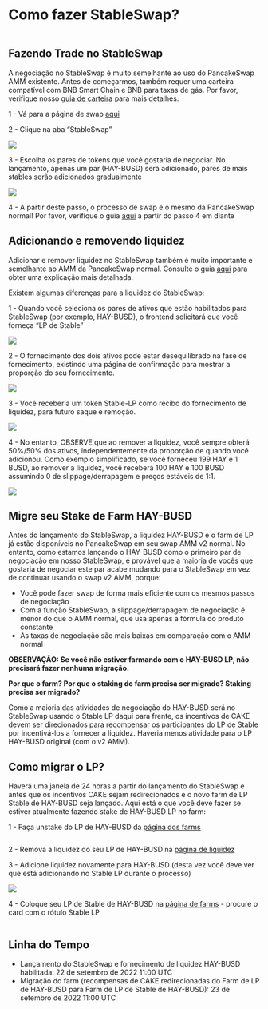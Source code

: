 # Como fazer StableSwap?

<figure><img src="../../.gitbook/assets/how-to-stableswap.png" alt=""><figcaption></figcaption></figure>

## Fazendo Trade no StableSwap&#x20;

A negociação no StableSwap é muito semelhante ao uso do PancakeSwap AMM existente. Antes de começarmos, também requer uma carteira compatível com BNB Smart Chain e BNB para taxas de gás. Por favor, verifique nosso [guia de carteira](https://docs.pancakeswap.finance/v/portuguese-brazilian/get-started/wallet-guide) para mais detalhes.&#x20;

1 - Vá para a página de swap [aqui](https://pancakeswap.finance/swap#/swap)&#x20;

2 - Clique na aba “StableSwap”

![](../../.gitbook/assets/image.png)

3 - Escolha os pares de tokens que você gostaria de negociar. No lançamento, apenas um par (HAY-BUSD) será adicionado, pares de mais stables serão adicionados gradualmente

![](<../../.gitbook/assets/image (5).png>)

4 - A partir deste passo, o processo de swap é o mesmo da PancakeSwap normal! Por favor, verifique o guia [aqui](https://docs.pancakeswap.finance/v/portuguese-brazilian/produtos/pancakeswap-exchange/trade-guide) a partir do passo 4 em diante

## Adicionando e removendo liquidez

Adicionar e remover liquidez no StableSwap também é muito importante e semelhante ao AMM da PancakeSwap normal. Consulte o guia [aqui](https://docs.pancakeswap.finance/v/portuguese-brazilian/produtos/pancakeswap-exchange/liquidity-guide) para obter uma explicação mais detalhada.&#x20;

Existem algumas diferenças para a liquidez do StableSwap:&#x20;

1 - Quando você seleciona os pares de ativos que estão habilitados para StableSwap (por exemplo, HAY-BUSD), o frontend solicitará que você forneça “LP de Stable”

![](<../../.gitbook/assets/image (7).png>)

2 - O fornecimento dos dois ativos pode estar desequilibrado na fase de fornecimento, existindo uma página de confirmação para mostrar a proporção do seu fornecimento.

![](<../../.gitbook/assets/image (10).png>)

3 - Você receberia um token Stable-LP como recibo do fornecimento de liquidez, para futuro saque e remoção.

![](<../../.gitbook/assets/image (6).png>)

4 - No entanto, OBSERVE que ao remover a liquidez, você sempre obterá 50%/50% dos ativos, independentemente da proporção de quando você adicionou. Como exemplo simplificado, se você forneceu 199 HAY e 1 BUSD, ao remover a liquidez, você receberá 100 HAY e 100 BUSD assumindo 0 de slippage/derrapagem e preços estáveis de 1:1.

![](<../../.gitbook/assets/image (3).png>)

## Migre seu Stake de Farm HAY-BUSD&#x20;

Antes do lançamento do StableSwap, a liquidez HAY-BUSD e o farm de LP já estão disponíveis no PancakeSwap em seu swap AMM v2 normal. No entanto, como estamos lançando o HAY-BUSD como o primeiro par de negociação em nosso StableSwap, é provável que a maioria de vocês que gostaria de negociar este par acabe mudando para o StableSwap em vez de continuar usando o swap v2 AMM, porque:&#x20;

* Você pode fazer swap de forma mais eficiente com os mesmos passos de negociação&#x20;
* Com a função StableSwap, a slippage/derrapagem de negociação é menor do que o AMM normal, que usa apenas a fórmula do produto constante&#x20;
* As taxas de negociação são mais baixas em comparação com o AMM normal&#x20;

**OBSERVAÇÃO: Se você não estiver farmando com o HAY-BUSD LP, não precisará fazer nenhuma migração.**&#x20;

**Por que o farm? Por que o staking do farm precisa ser migrado? Staking precisa ser migrado?**&#x20;

Como a maioria das atividades de negociação do HAY-BUSD será no StableSwap usando o Stable LP daqui para frente, os incentivos de CAKE devem ser direcionados para recompensar os participantes do LP de Stable por incentivá-los a fornecer a liquidez. Haveria menos atividade para o LP HAY-BUSD original (com o v2 AMM).

## Como migrar o LP?

Haverá uma janela de 24 horas a partir do lançamento do StableSwap e antes que os incentivos CAKE sejam redirecionados e o novo farm de LP Stable de HAY-BUSD seja lançado. Aqui está o que você deve fazer se estiver atualmente fazendo stake de HAY-BUSD LP no farm:&#x20;

1 - Faça unstake do LP de HAY-BUSD da [página dos farms](https://pancakeswap.finance/farms)

<figure><img src="../../.gitbook/assets/Screenshot 2022-09-21 at 7.27.18 PM.png" alt=""><figcaption></figcaption></figure>

2 - Remova a liquidez do seu LP de HAY-BUSD na [página de liquidez](https://pancakeswap.finance/liquidity)&#x20;

3 - Adicione liquidez novamente para HAY-BUSD (desta vez você deve ver que está adicionando no Stable LP durante o processo)

![](<../../.gitbook/assets/image (2).png>)

4 - Coloque seu LP de Stable de HAY-BUSD na [página de farms](https://pancakeswap.finance/farms) - procure o card com o rótulo Stable LP

<figure><img src="../../.gitbook/assets/Screenshot 2022-09-21 at 7.48.09 PM.png" alt=""><figcaption></figcaption></figure>

## Linha do Tempo <a href="#timeline" id="timeline"></a>

* Lançamento do StableSwap e fornecimento de liquidez HAY-BUSD habilitada: 22 de setembro de 2022 11:00 UTC&#x20;
* Migração do farm (recompensas de CAKE redirecionadas do Farm de LP de HAY-BUSD para Farm de LP de Stable de HAY-BUSD): 23 de setembro de 2022 11:00 UTC

